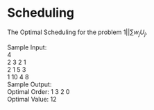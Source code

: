 # Scheduling
The Optimal Scheduling for the problem $1||\sum w_j U_j$.

Sample Input: \
4 \
2 3 2 1 \
2 1 5 3 \
1 10 4 8 \
Sample Output: \
Optimal Order: 1 3 2 0  \
Optimal Value: 12
